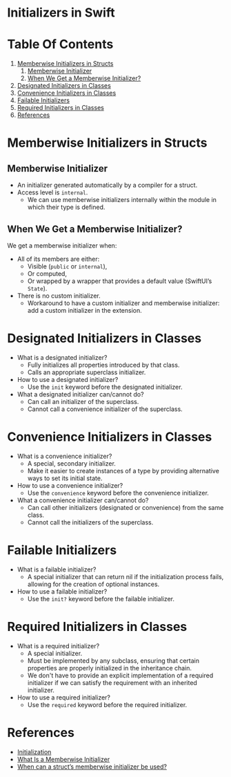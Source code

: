 # Initializers in Swift

# Table Of Contents

1. [Memberwise Initializers in Structs](#memberwise_init_in_structs)
    1. [Memberwise Initializer](#memberwise_init)
    1. [When We Get a Memberwise Initializer?](#when_memberwise_init)
1. [Designated Initializers in Classes](#designated_init)
1. [Convenience Initializers in Classes](#convenience_init)
1. [Failable Initializers](#failable_init)
1. [Required Initializers in Classes](#required_init)
1. [References](#references)

# Memberwise Initializers in Structs <a name="memberwise_init_in_structs"></a>

## Memberwise Initializer <a name="memberwise_init"></a>

- An initializer generated automatically by a compiler for a struct.
- Access level is `internal`.
    - We can use memberwise initializers internally within the module in which their type is defined.

## When We Get a Memberwise Initializer? <a name="when_memberwise_init"></a>

We get a memberwise initializer when:
- All of its members are either:
    - Visible (`public` or `internal`),
    - Or computed,
    - Or wrapped by a wrapper that provides a default value (SwiftUI’s `State`).
- There is no custom initializer.
    - Workaround to have a custom initializer and memberwise initializer: add a custom initializer in the extension.

# Designated Initializers in Classes <a name="designated_init"></a>

- What is a designated initializer?
    - Fully initializes all properties introduced by that class.
    - Calls an appropriate superclass initializer.
- How to use a designated initializer?
    - Use the `init` keyword before the designated initializer.
- What a designated initializer can/cannot do?
    - Can call an initializer of the superclass.
    - Cannot call a convenience initializer of the superclass.

# Convenience Initializers in Classes <a name="convenience_init"></a>

- What is a convenience initializer?
    - A special, secondary initializer.
    - Make it easier to create instances of a type by providing alternative ways to set its initial state.
- How to use a convenience initializer?
    - Use the `convenience` keyword before the convenience initializer.
- What a convenience initializer can/cannot do?
    - Can call other initializers (designated or convenience) from the same class.
    - Cannot call the initializers of the superclass.

# Failable Initializers <a name="failable_init"></a>

- What is a failable initializer?
    - A special initializer that can return nil if the initialization process fails, allowing for the creation of optional instances.
- How to use a failable initializer?
    - Use the `init?` keyword before the failable initializer.

# Required Initializers in Classes <a name="required_init"></a>

- What is a required initializer?
    - A special initializer.
    - Must be implemented by any subclass, ensuring that certain properties are properly initialized in the inheritance chain.
    - We don't have to provide an explicit implementation of a required initializer if we can satisfy the requirement with an inherited initializer.
- How to use a required initializer?
    - Use the `required` keyword before the required initializer.

# References <a name="references"></a>
- [Initialization](https://docs.swift.org/swift-book/documentation/the-swift-programming-language/initialization/#Memberwise-Initializers-for-Structure-Types)
- [What Is a Memberwise Initializer](https://cocoacasts.com/swift-fundamentals-what-is-a-memberwise-initializer)
- [When can a struct’s memberwise initializer be used?](https://www.swiftbysundell.com/tips/when-can-memberwise-initializers-be-used/)
